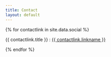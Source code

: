 ```yaml
---
title: Contact
layout: default
---
```


{% for contactlink in site.data.social %}
  <p>{{ contactlink.title }} : <a href="{{ contactlink.url }}" target="_blank">{{ contactlink.linkname }}</a></p>
{% endfor %}
